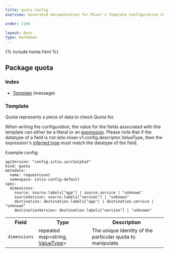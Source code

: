 ```yaml
---
title: quota Config
overview: Generated documentation for Mixer's Template Configuration Schema

order: 1190

layout: docs
type: markdown
---
```

{% include home.html %}

<a name="rpcQuota"></a>
## Package quota

<a name="rpcQuotaIndex"></a>
### Index

* [Template](#quota.Template)
(message)

<a name="quota.Template"></a>
### Template
Quota represents a piece of data to check Quota for.

When writing the configuration, the value for the fields associated with this template can either be a
literal or an [expression]({{home}}/docs/reference/config/mixer/expression-language.html). Please note that if the datatype of a field is not istio.mixer.v1.config.descriptor.ValueType,
then the expression's [inferred type]({{home}}/docs/reference/config/mixer/expression-language.html#type-checking) must match the datatype of the field.

Example config:

```
apiVersion: "config.istio.io/v1alpha2"
kind: quota
metadata:
  name: requestcount
  namespace: istio-config-default
spec:
  dimensions:
    source: source.labels["app"] | source.service | "unknown"
    sourceVersion: source.labels["version"] | "unknown"
    destination: destination.labels["app"] | destination.service | "unknown"
    destinationVersion: destination.labels["version"] | "unknown"
```

<table>
 <tr>
  <th>Field</th>
  <th>Type</th>
  <th>Description</th>
 </tr>
<a name="quota.Template.dimensions"></a>
 <tr>
  <td><code>dimensions</code></td>
  <td>repeated map&lt;string, <a href="{{home}}/docs/reference/config/mixer/value-type.html#istio.mixer.v1.config.descriptor.ValueType">ValueType</a>&gt;</td>
  <td>The unique identity of the particular quota to manipulate.</td>
 </tr>
</table>
